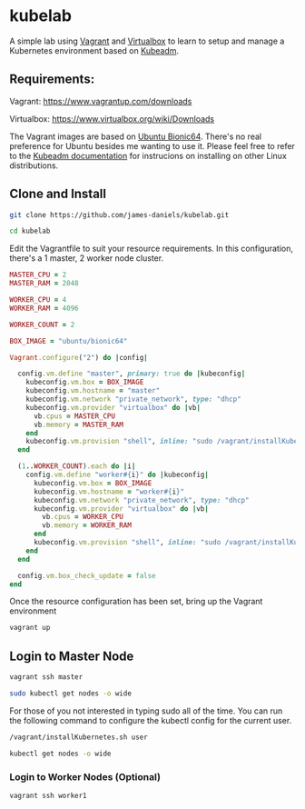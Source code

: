 # kubelab

A simple lab using [Vagrant](https://www.vagrantup.com/) and [Virtualbox](https://www.virtualbox.org/) to learn to setup and manage a Kubernetes environment based on [Kubeadm](https://kubernetes.io/docs/reference/setup-tools/kubeadm/kubeadm/).

## Requirements:

Vagrant: https://www.vagrantup.com/downloads

Virtualbox: https://www.virtualbox.org/wiki/Downloads

The Vagrant images are based on [Ubuntu Bionic64](https://app.vagrantup.com/ubuntu/boxes/bionic64). There's no real preference for Ubuntu besides me wanting to use it.  Please feel free to refer to the [Kubeadm documentation](https://kubernetes.io/docs/setup/production-environment/tools/kubeadm/install-kubeadm/#installing-kubeadm-kubelet-and-kubectl) for instrucions on installing on other Linux distributions.

## Clone and Install

```Bash
git clone https://github.com/james-daniels/kubelab.git

cd kubelab
```

Edit the Vagrantfile to suit your resource requirements.  In this configuration, there's a 1 master, 2 worker node cluster.

```Ruby
MASTER_CPU = 2
MASTER_RAM = 2048

WORKER_CPU = 4
WORKER_RAM = 4096

WORKER_COUNT = 2

BOX_IMAGE = "ubuntu/bionic64"

Vagrant.configure("2") do |config|

  config.vm.define "master", primary: true do |kubeconfig|
    kubeconfig.vm.box = BOX_IMAGE
    kubeconfig.vm.hostname = "master"
    kubeconfig.vm.network "private_network", type: "dhcp"
    kubeconfig.vm.provider "virtualbox" do |vb|
      vb.cpus = MASTER_CPU
      vb.memory = MASTER_RAM
    end
    kubeconfig.vm.provision "shell", inline: "sudo /vagrant/installKubernetes.sh master"
  end

  (1..WORKER_COUNT).each do |i|
    config.vm.define "worker#{i}" do |kubeconfig|
      kubeconfig.vm.box = BOX_IMAGE
      kubeconfig.vm.hostname = "worker#{i}"
      kubeconfig.vm.network "private_network", type: "dhcp"
      kubeconfig.vm.provider "virtualbox" do |vb|
        vb.cpus = WORKER_CPU
        vb.memory = WORKER_RAM
      end
      kubeconfig.vm.provision "shell", inline: "sudo /vagrant/installKubernetes.sh worker"
    end
  end

  config.vm.box_check_update = false
end
```

Once the resource configuration has been set, bring up the Vagrant environment

```Bash
vagrant up
```

## Login to Master Node

```Bash
vagrant ssh master

sudo kubectl get nodes -o wide
```

For those of you not interested in typing sudo all of the time. You can run the following command to configure the kubectl config for the current user.

```Bash
/vagrant/installKubernetes.sh user

kubectl get nodes -o wide
```

### Login to Worker Nodes (Optional)

```Bash
vagrant ssh worker1
```